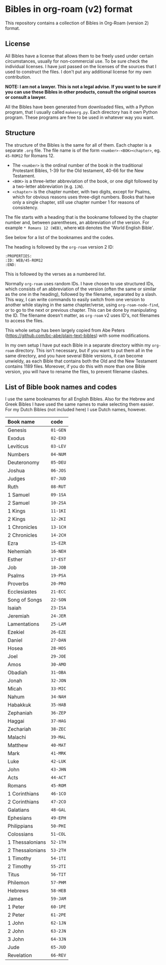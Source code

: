 # Bibles in org-roam (v2) format #

This repository contains a collection of Bibles in Org-Roam (version 2)
format.

## License ##

All Bibles have a license that allows them to be freely used under certain circumstances, usually for non-commercial use. To be sure check the individual licenses. I have just passed on the licenses of the sources that I used to construct the files. I don't put any additional license for my own contribution.

**NOTE: I am not a lawyer. This is not a legal advise. If you want to be sure if you can use these Bibles in other products, consult the original sources or consult a lawyer.**

All the Bibles have been generated from downloaded files, with a Python program, that I usually called `makeorg.py`. Each directory has it own Python program. These programs are free to be used in whatever way you want.

## Structure ##

The structure of the Bibles is the same for all of them. Each chapter is a separate `.org` file.
The file name is of the form `<number>-<BOK><chapter>`, eg. `45-ROM12` for Romans 12.

  * The `<number>` is the ordinal number of the book in the traditional Protestant Bibles, 1-39 for the Old testament, 40-66 for the New Testament.
  * `<BOK>` is a three-letter abbreviation of the book, or one digit followed by a two-letter abbreviation (e.g. `1JN`).
  * `<chapter>` is the chapter number, with two digits, except for Psalms, which for obvious reasons uses three-digit numbers. Books that have only a single chapter, still use chapter number 1 for reasons of consistency. 

The file starts with a heading that is the bookname followed by the chapter number and, between parentheses, an abbreviation of the version. For example `* Romans 12 (WEB)`, where `WEB` denotes the 'World English Bible'.

See below for a list of the booknames and the codes.

The heading is followed by the `org-roam` version 2 ID:

    :PROPERTIES:
    :ID: WEB/45-ROM12
    :END:
    
This is followed by the verses as a numbered list.

Normally `org-roam` uses random IDs. I have chosen to use structured IDs, which consists of an abbreviation of the version (often the same or similar as the one in the heading), followed by the filename, separated by a slash. This way, I can write commands to easily switch from one version to another while staying in the same chapter/verse, using `org-roam-node-find`, or to go to the next or previous chapter. This can be done by manipulating the ID. The filename doesn't matter, as `org-roam` v2 uses ID's, not filenames to access the files.

This whole setup has been largely copied from Abe Peters (https://github.com/bc-abe/plain-text-bibles) with some modifications.

In my own setup I have put each Bible in a separate directory within my `org-roam` directory. This isn't necessary, but if you want to put them all in the same directory, and you have several Bible versions, it can become unwieldy, as each Bible that contains both the Old and the New Testament contains 1189 files. Moreover, if you do this with more than one Bible version, you will have to rename the files, to prevent filename clashes.

## List of Bible book names and codes ##

I use the same booknames for all English Bibles. Also for the Hebrew and Greek Bibles I have used the same names to make selecting them easier. For my Dutch Bibles (not included here) I use Dutch names, however.

| Book name       |  code    |
|:--              |:--       |
| Genesis         | `01-GEN` |
| Exodus          | `02-EXO` |
| Leviticus       | `03-LEV` |
| Numbers         | `04-NUM` |
| Deuteronomy     | `05-DEU` |
| Joshua          | `06-JOS` |
| Judges          | `07-JUD` |
| Ruth            | `08-RUT` |
| 1 Samuel        | `09-1SA` |
| 2 Samuel        | `10-2SA` |
| 1 Kings         | `11-1KI` |
| 2 Kings         | `12-2KI` |
| 1 Chronicles    | `13-1CH` |
| 2 Chronicles    | `14-2CH` |
| Ezra            | `15-EZR` |
| Nehemiah        | `16-NEH` |
| Esther          | `17-EST` |
| Job             | `18-JOB` |
| Psalms          | `19-PSA` |
| Proverbs        | `20-PRO` |
| Ecclesiastes    | `21-ECC` |
| Song of Songs   | `22-SON` |
| Isaiah          | `23-ISA` |
| Jeremiah        | `24-JER` |
| Lamentations    | `25-LAM` |
| Ezekiel         | `26-EZE` |
| Daniel          | `27-DAN` |
| Hosea           | `28-HOS` |
| Joel            | `29-JOE` |
| Amos            | `30-AMO` |
| Obadiah         | `31-OBA` |
| Jonah           | `32-JON` |
| Micah           | `33-MIC` |
| Nahum           | `34-NAH` |
| Habakkuk        | `35-HAB` |
| Zephaniah       | `36-ZEP` |
| Haggai          | `37-HAG` |
| Zechariah       | `38-ZEC` |
| Malachi         | `39-MAL` |
| Matthew         | `40-MAT` |
| Mark            | `41-MRK` |
| Luke            | `42-LUK` |
| John            | `43-JHN` |
| Acts            | `44-ACT` |
| Romans          | `45-ROM` |
| 1 Corinthians   | `46-1CO` |
| 2 Corinthians   | `47-2CO` |
| Galatians       | `48-GAL` |
| Ephesians       | `49-EPH` |
| Philippians     | `50-PHI` |
| Colossians      | `51-COL` |
| 1 Thessalonians | `52-1TH` |
| 2 Thessalonians | `53-2TH` |
| 1 Timothy       | `54-1TI` |
| 2 Timothy       | `55-2TI` |
| Titus           | `56-TIT` |
| Philemon        | `57-PHM` |
| Hebrews         | `58-HEB` |
| James           | `59-JAM` |
| 1 Peter         | `60-1PE` |
| 2 Peter         | `61-2PE` |
| 1 John          | `62-1JN` |
| 2 John          | `63-2JN` |
| 3 John          | `64-3JN` |
| Jude            | `65-JUD` |
| Revelation      | `66-REV` |
